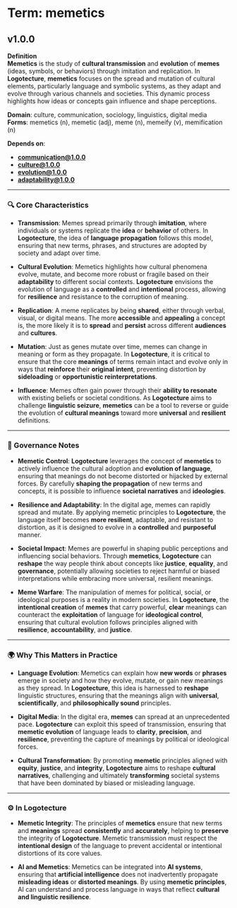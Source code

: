 # Term: memetics

## v1.0.0

**Definition**  
**Memetics** is the study of **cultural transmission** and **evolution** of **memes** (ideas, symbols, or behaviors) through imitation and replication. In **Logotecture**, **memetics** focuses on the spread and mutation of cultural elements, particularly language and symbolic systems, as they adapt and evolve through various channels and societies. This dynamic process highlights how ideas or concepts gain influence and shape perceptions.

**Domain**: culture, communication, sociology, linguistics, digital media  
**Forms**: memetics (n), memetic (adj), meme (n), memeify (v), memification (n)

**Depends on**:  
- **communication@1.0.0**  
- **culture@1.0.0**  
- **evolution@1.0.0**  
- **adaptability@1.0.0**

---

### 🔍 Core Characteristics

- **Transmission**: Memes spread primarily through **imitation**, where individuals or systems replicate the **idea** or **behavior** of others. In **Logotecture**, the idea of **language propagation** follows this model, ensuring that new terms, phrases, and structures are adopted by society and adapt over time.

- **Cultural Evolution**: Memetics highlights how cultural phenomena evolve, mutate, and become more robust or fragile based on their **adaptability** to different social contexts. **Logotecture** envisions the evolution of language as a **controlled** and **intentional** process, allowing for **resilience** and resistance to the corruption of meaning.

- **Replication**: A meme replicates by being **shared**, either through verbal, visual, or digital means. The more **accessible** and **appealing** a concept is, the more likely it is to **spread** and **persist** across different **audiences** and **cultures**.

- **Mutation**: Just as genes mutate over time, memes can change in meaning or form as they propagate. In **Logotecture**, it is critical to ensure that the core **meanings** of terms remain intact and evolve only in ways that **reinforce** their **original intent**, preventing distortion by **sideloading** or **opportunistic reinterpretations**.

- **Influence**: Memes often gain power through their **ability to resonate** with existing beliefs or societal conditions. As **Logotecture** aims to challenge **linguistic seizure**, **memetics** can be a tool to reverse or guide the evolution of **cultural meanings** toward more **universal** and **resilient** definitions.

---

### 🔐 Governance Notes

- **Memetic Control**: **Logotecture** leverages the concept of **memetics** to actively influence the cultural adoption and **evolution of language**, ensuring that meanings do not become distorted or hijacked by external forces. By carefully **shaping the propagation** of new terms and concepts, it is possible to influence **societal narratives** and **ideologies**.

- **Resilience and Adaptability**: In the digital age, memes can rapidly spread and mutate. By applying memetic principles to **Logotecture**, the language itself becomes **more resilient**, adaptable, and resistant to distortion, as it is designed to evolve in a **controlled** and **purposeful** manner.

- **Societal Impact**: Memes are powerful in shaping public perceptions and influencing social behaviors. Through **memetics**, **Logotecture** can **reshape** the way people think about concepts like **justice**, **equality**, and **governance**, potentially allowing societies to reject harmful or biased interpretations while embracing more universal, resilient meanings.

- **Meme Warfare**: The manipulation of memes for political, social, or ideological purposes is a reality in modern societies. In **Logotecture**, the **intentional creation** of **memes** that carry powerful, **clear** meanings can counteract the **exploitation** of language for **ideological control**, ensuring that cultural evolution follows principles aligned with **resilience**, **accountability**, and **justice**.

---

### 🌍 Why This Matters in Practice

- **Language Evolution**: Memetics can explain how **new words** or **phrases** emerge in society and how they evolve, mutate, or gain new meanings as they spread. In **Logotecture**, this idea is harnessed to **reshape** linguistic structures, ensuring that the meanings align with **universal**, **scientifically**, and **philosophically sound** principles.

- **Digital Media**: In the digital era, **memes** can spread at an unprecedented pace. **Logotecture** can exploit this speed of transmission, ensuring that **memetic evolution** of language leads to **clarity**, **precision**, and **resilience**, preventing the capture of meanings by political or ideological forces.

- **Cultural Transformation**: By promoting **memetic** principles aligned with **equity**, **justice**, and **integrity**, **Logotecture** aims to reshape **cultural narratives**, challenging and ultimately **transforming** societal systems that have been dominated by biased or misleading language.

---

### ⚙️ In Logotecture

- **Memetic Integrity**: The principles of **memetics** ensure that new terms and **meanings** spread **consistently** and **accurately**, helping to **preserve** the integrity of **Logotecture**. Memetic transmission must respect the **intentional design** of the language to prevent accidental or intentional distortions of its core values.

- **AI and Memetics**: Memetics can be integrated into **AI systems**, ensuring that **artificial intelligence** does not inadvertently propagate **misleading ideas** or **distorted meanings**. By using **memetic principles**, AI can understand and process language in ways that reflect **cultural and linguistic resilience**.
